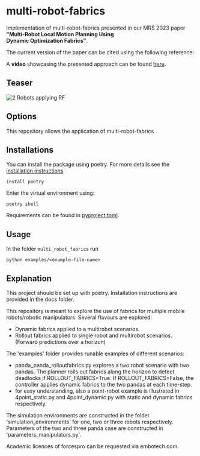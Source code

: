 # multi-robot-fabrics

Implementation of multi-robot-fabrics presented in our MRS 2023 paper **"Multi-Robot Local Motion Planning Using  
Dynamic Optimization Fabrics"**.

The current version of the paper can be cited using the following reference:

A **video** showcasing the presented approach can be found [here](https://www.youtube.com/@amrlab).


## Teaser
<img src="assets/video_rf_cv_2robots.gif" alt="2 Robots applying RF">

## Options
This repository allows the application of multi-robot-fabrics

## Installations
You can install the package using poetry. For more details see the [installation instructions](docs/installation.md)

    install poetry

Enter the virtual environment using:

    poetry shell

Requirements can be found in [pyproject.toml](pyproject.toml). 

## Usage
In the folder `multi_robot_fabrics` run

    python examples/<example-file-name>
    
## Explanation
This project should be set up with poetry. Installation instructions are provided in the docs folder.

This repository is meant to explore the use of fabrics for multiple mobile robots/robotic manipulators.
Several flavours are explored:
- Dynamic fabrics applied to a multirobot scenarios. 
- Rollout fabrics applied to single robot and multirobot scenarios. (Forward predictions over a horizon)

The 'examples' folder provides runable examples of different scenarios:
- panda_panda_rolloutfabrics.py explores a two robot scenario with two pandas. 
    The planner rolls out fabrics along the horizon to detect deadlocks if ROLLOUT_FABRICS=True.
    If ROLLOUT_FABRICS=False, the controller applies dynamic fabrics to the two pandas at each time-step.
- for easy understanding, also a point-robot example is illustrated in 4point_static.py and 4point_dynamic.py with 
    static and dynamic fabrics respectively.

The simulation environments are constructed in the folder 'simulation_environments' for one, two or three robots respectively.
Parameters of the two and three panda case are constructed in 'parameters_manipulators.py'.

Academic licences of forcespro can be requested via embotech.com.


